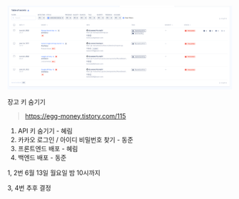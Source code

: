 ![image-20220611150707247](20220611미팅.assets/image-20220611150707247.png)

장고 키 숨기기

> https://egg-money.tistory.com/115



1. API 키 숨기기 - 혜림 
2. 카카오 로그인 / 아이디 비밀번호 찾기 - 동준
3. 프론트엔드 배포 - 혜림
4. 백엔드 배포 - 동준



1, 2번 6월 13일 월요일 밤 10시까지

3, 4번 추후 결정